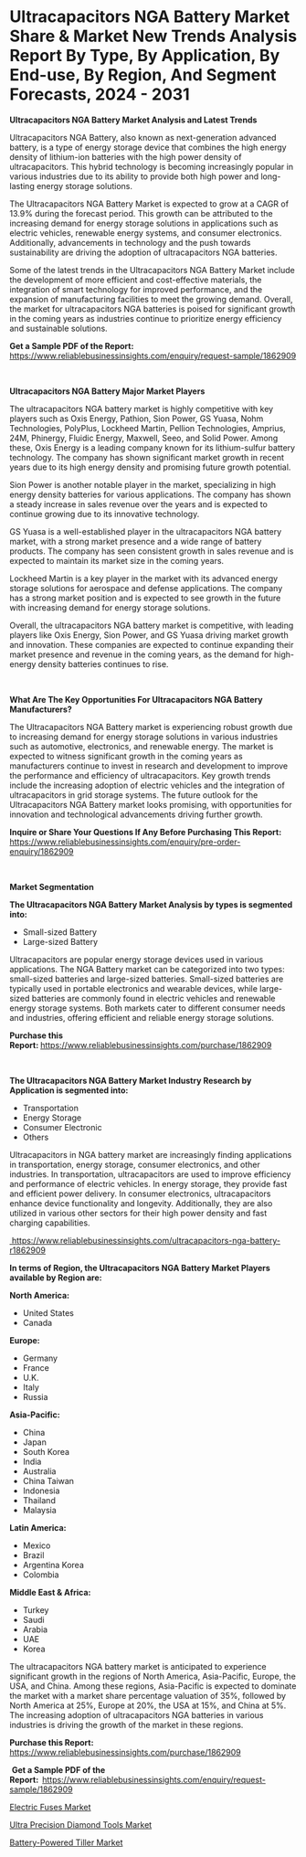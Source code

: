 <p><h1>Ultracapacitors NGA Battery Market Share & Market New Trends Analysis Report By Type, By Application, By End-use, By Region, And Segment Forecasts, 2024 - 2031</h1></p><p><strong>Ultracapacitors NGA Battery Market Analysis and Latest Trends</strong></p>
<p><p>Ultracapacitors NGA Battery, also known as next-generation advanced battery, is a type of energy storage device that combines the high energy density of lithium-ion batteries with the high power density of ultracapacitors. This hybrid technology is becoming increasingly popular in various industries due to its ability to provide both high power and long-lasting energy storage solutions.</p><p>The Ultracapacitors NGA Battery Market is expected to grow at a CAGR of 13.9% during the forecast period. This growth can be attributed to the increasing demand for energy storage solutions in applications such as electric vehicles, renewable energy systems, and consumer electronics. Additionally, advancements in technology and the push towards sustainability are driving the adoption of ultracapacitors NGA batteries.</p><p>Some of the latest trends in the Ultracapacitors NGA Battery Market include the development of more efficient and cost-effective materials, the integration of smart technology for improved performance, and the expansion of manufacturing facilities to meet the growing demand. Overall, the market for ultracapacitors NGA batteries is poised for significant growth in the coming years as industries continue to prioritize energy efficiency and sustainable solutions.</p></p>
<p><strong>Get a Sample PDF of the Report:&nbsp;</strong> <a href="https://www.reliablebusinessinsights.com/enquiry/request-sample/1862909">https://www.reliablebusinessinsights.com/enquiry/request-sample/1862909</a></p>
<p>&nbsp;</p>
<p><strong>Ultracapacitors NGA Battery Major Market Players</strong></p>
<p><p>The ultracapacitors NGA battery market is highly competitive with key players such as Oxis Energy, Pathion, Sion Power, GS Yuasa, Nohm Technologies, PolyPlus, Lockheed Martin, Pellion Technologies, Amprius, 24M, Phinergy, Fluidic Energy, Maxwell, Seeo, and Solid Power. Among these, Oxis Energy is a leading company known for its lithium-sulfur battery technology. The company has shown significant market growth in recent years due to its high energy density and promising future growth potential.</p><p>Sion Power is another notable player in the market, specializing in high energy density batteries for various applications. The company has shown a steady increase in sales revenue over the years and is expected to continue growing due to its innovative technology.</p><p>GS Yuasa is a well-established player in the ultracapacitors NGA battery market, with a strong market presence and a wide range of battery products. The company has seen consistent growth in sales revenue and is expected to maintain its market size in the coming years.</p><p>Lockheed Martin is a key player in the market with its advanced energy storage solutions for aerospace and defense applications. The company has a strong market position and is expected to see growth in the future with increasing demand for energy storage solutions.</p><p>Overall, the ultracapacitors NGA battery market is competitive, with leading players like Oxis Energy, Sion Power, and GS Yuasa driving market growth and innovation. These companies are expected to continue expanding their market presence and revenue in the coming years, as the demand for high-energy density batteries continues to rise.</p></p>
<p>&nbsp;</p>
<p><strong>What Are The Key Opportunities For Ultracapacitors NGA Battery Manufacturers?</strong></p>
<p><p>The Ultracapacitors NGA Battery market is experiencing robust growth due to increasing demand for energy storage solutions in various industries such as automotive, electronics, and renewable energy. The market is expected to witness significant growth in the coming years as manufacturers continue to invest in research and development to improve the performance and efficiency of ultracapacitors. Key growth trends include the increasing adoption of electric vehicles and the integration of ultracapacitors in grid storage systems. The future outlook for the Ultracapacitors NGA Battery market looks promising, with opportunities for innovation and technological advancements driving further growth.</p></p>
<p><strong>Inquire or Share Your Questions If Any Before Purchasing This Report:</strong> <a href="https://www.reliablebusinessinsights.com/enquiry/pre-order-enquiry/1862909">https://www.reliablebusinessinsights.com/enquiry/pre-order-enquiry/1862909</a></p>
<p>&nbsp;</p>
<p><strong>Market Segmentation</strong></p>
<p><strong>The Ultracapacitors NGA Battery Market Analysis by types is segmented into:</strong></p>
<p><ul><li>Small-sized Battery</li><li>Large-sized Battery</li></ul></p>
<p><p>Ultracapacitors are popular energy storage devices used in various applications. The NGA Battery market can be categorized into two types: small-sized batteries and large-sized batteries. Small-sized batteries are typically used in portable electronics and wearable devices, while large-sized batteries are commonly found in electric vehicles and renewable energy storage systems. Both markets cater to different consumer needs and industries, offering efficient and reliable energy storage solutions.</p></p>
<p><strong>Purchase this Report:&nbsp;</strong><a href="https://www.reliablebusinessinsights.com/purchase/1862909">https://www.reliablebusinessinsights.com/purchase/1862909</a></p>
<p>&nbsp;</p>
<p><strong>The Ultracapacitors NGA Battery Market Industry Research by Application is segmented into:</strong></p>
<p><ul><li>Transportation</li><li>Energy Storage</li><li>Consumer Electronic</li><li>Others</li></ul></p>
<p><p>Ultracapacitors in NGA battery market are increasingly finding applications in transportation, energy storage, consumer electronics, and other industries. In transportation, ultracapacitors are used to improve efficiency and performance of electric vehicles. In energy storage, they provide fast and efficient power delivery. In consumer electronics, ultracapacitors enhance device functionality and longevity. Additionally, they are also utilized in various other sectors for their high power density and fast charging capabilities.</p></p>
<p><a href="https://www.reliablebusinessinsights.com/ultracapacitors-nga-battery-r1862909">&nbsp;https://www.reliablebusinessinsights.com/ultracapacitors-nga-battery-r1862909</a></p>
<p><strong>In terms of Region, the Ultracapacitors NGA Battery Market Players available by Region are:</strong></p>
<p>
    <p> <strong> North America: </strong>
        <ul>
            <li>United States</li>
            <li>Canada</li>
        </ul>
        </p> 
    <p> <strong> Europe: </strong>
        <ul>
            <li>Germany</li>
            <li>France</li>
            <li>U.K.</li>
            <li>Italy</li>
            <li>Russia</li>
        </ul>
        </p> 
    <p> <strong> Asia-Pacific: </strong>
        <ul>
            <li>China</li>
            <li>Japan</li>
            <li>South Korea</li>
            <li>India</li>
            <li>Australia</li>
            <li>China Taiwan</li>
            <li>Indonesia</li>
            <li>Thailand</li>
            <li>Malaysia</li>
        </ul>
        </p> 
    <p> <strong> Latin America: </strong>
        <ul>
            <li>Mexico</li>
            <li>Brazil</li>
            <li>Argentina Korea</li>
            <li>Colombia</li>
        </ul>
        </p> 
    <p> <strong> Middle East & Africa: </strong>
        <ul>
            <li>Turkey</li>
            <li>Saudi</li>
            <li>Arabia</li>
            <li>UAE</li>
            <li>Korea</li>
        </ul>
    </p>
    </p>
<p><p>The ultracapacitors NGA battery market is anticipated to experience significant growth in the regions of North America, Asia-Pacific, Europe, the USA, and China. Among these regions, Asia-Pacific is expected to dominate the market with a market share percentage valuation of 35%, followed by North America at 25%, Europe at 20%, the USA at 15%, and China at 5%. The increasing adoption of ultracapacitors NGA batteries in various industries is driving the growth of the market in these regions.</p></p>
<p><strong>Purchase this Report: </strong><a href="https://www.reliablebusinessinsights.com/purchase/1862909">https://www.reliablebusinessinsights.com/purchase/1862909</a></p>
<p>&nbsp;<strong>Get a Sample PDF of the Report:&nbsp;&nbsp;</strong><a href="https://www.reliablebusinessinsights.com/enquiry/request-sample/1862909">https://www.reliablebusinessinsights.com/enquiry/request-sample/1862909</a></p>
<p><strong></strong></p>
<p><p><a href="https://github.com/AlysaLedner2023/Market-Research-Report-List-1/blob/main/electric-fuses-market.md">Electric Fuses Market</a></p><p><a href="https://view.publitas.com/reportprime-1/global-ultra-precision-diamond-tools-market-focus-on-application-end-use-industry-type-equipment-and-region-analysis-and-forecast-2024-2031/">Ultra Precision Diamond Tools Market</a></p><p><a href="https://view.publitas.com/reportprime-1/emerging-trends-in-battery-powered-tiller-market-global-outlook-and-future-prospects-from-2024-2031/">Battery-Powered Tiller Market</a></p></p>